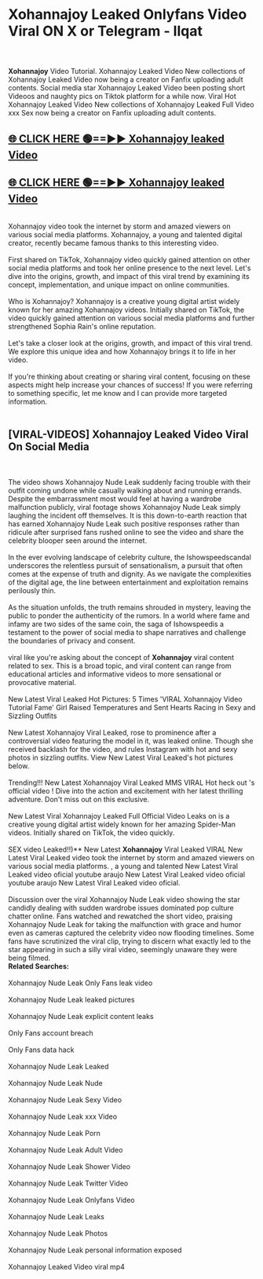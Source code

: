 <h1> Xohannajoy Leaked Onlyfans Video Viral ON X or Telegram - llqat </h1>

# 
<br>
<strong>Xohannajoy</strong> Video Tutorial. Xohannajoy Leaked Video New collections of  Xohannajoy Leaked Video now being a creator on Fanfix uploading adult contents. Social media star Xohannajoy Leaked Video been posting short Videoos and naughty pics on Tiktok platform for a while now. Viral Hot Xohannajoy Leaked Video New collections of Xohannajoy Leaked Full Video xxx Sex now being a creator on Fanfix uploading adult contents.
<br>

## [🌐 CLICK HERE 🟢==►► Xohannajoy leaked Video ](https://onlyclips.site?title=Xohannajoy&ref=git)


## [🌐 CLICK HERE 🟢==►► Xohannajoy leaked Video ](https://onlyclips.site?title=Xohannajoy&ref=git)

<br>
Xohannajoy video took the internet by storm and amazed viewers on various social media platforms. Xohannajoy, a young and talented digital creator, recently became famous thanks to this interesting video.
<br><br>
First shared on TikTok, Xohannajoy video quickly gained attention on other social media platforms and took her online presence to the next level. Let's dive into the origins, growth, and impact of this viral trend by examining its concept, implementation, and unique impact on online communities.
<br><br>
Who is Xohannajoy? Xohannajoy is a creative young digital artist widely known for her amazing Xohannajoy videos. Initially shared on TikTok, the video quickly gained attention on various social media platforms and further strengthened Sophia Rain's online reputation.
<br><br>
Let's take a closer look at the origins, growth, and impact of this viral trend. We explore this unique idea and how Xohannajoy brings it to life in her video.
<br><br>
If you're thinking about creating or sharing viral content, focusing on these aspects might help increase your chances of success! If you were referring to something specific, let me know and I can provide more targeted information.
<br><br>
<h2>[VIRAL-VIDEOS] Xohannajoy Leaked Video Viral On Social Media</h2>
<br><br>
The video shows Xohannajoy Nude Leak suddenly facing trouble with their outfit coming undone while casually walking about and running errands. Despite the embarrassment most would feel at having a wardrobe malfunction publicly, viral footage shows Xohannajoy Nude Leak simply laughing the incident off themselves. It is this down-to-earth reaction that has earned Xohannajoy Nude Leak such positive responses rather than ridicule after surprised fans rushed online to see the video and share the celebrity blooper seen around the internet.
<br><br>
In the ever evolving landscape of celebrity culture, the Ishowspeedscandal underscores the relentless pursuit of sensationalism, a pursuit that often comes at the expense of truth and dignity. As we navigate the complexities of the digital age, the line between entertainment and exploitation remains perilously thin.
<br><br>
As the situation unfolds, the truth remains shrouded in mystery, leaving the public to ponder the authenticity of the rumors. In a world where fame and infamy are two sides of the same coin, the saga of Ishowspeedis a testament to the power of social media to shape narratives and challenge the boundaries of privacy and consent.
<br><br>
viral like you're asking about the concept of <strong>Xohannajoy</strong> viral content related to sex. This is a broad topic, and viral content can range from educational articles and informative videos to more sensational or provocative material.
<br><br>
New Latest Viral Leaked Hot Pictures: 5 Times 'VIRAL Xohannajoy Video Tutorial Fame' Girl Raised Temperatures and Sent Hearts Racing in Sexy and Sizzling Outfits
<br><br>
New Latest Xohannajoy Viral Leaked, rose to prominence after a controversial video featuring the model in it, was leaked online. Though she received backlash for the video, and rules Instagram with hot and sexy photos in sizzling outfits. View New Latest Viral Leaked's hot pictures below.
<br><br>
Trending!!! New Latest Xohannajoy Viral Leaked MMS VIRAL Hot heck out 's official video ! Dive into the action and excitement with her latest thrilling adventure. Don't miss out on this exclusive.
<br><br>
New Latest Viral Xohannajoy Leaked Full Official Video Leaks on  is a creative young digital artist widely known for her amazing Spider-Man videos. Initially shared on TikTok, the video quickly.
<br><br>
SEX video Leaked!!)** New Latest <strong>Xohannajoy</strong> Viral Leaked VIRAL New Latest Viral Leaked video took the internet by storm and amazed viewers on various social media platforms. , a young and talented New Latest Viral Leaked video oficial youtube araujo New Latest Viral Leaked video oficial youtube araujo New Latest Viral Leaked video oficial.
<br><br>
Discussion over the viral Xohannajoy Nude Leak video showing the star candidly dealing with sudden wardrobe issues dominated pop culture chatter online. Fans watched and rewatched the short video, praising Xohannajoy Nude Leak for taking the malfunction with grace and humor even as cameras captured the celebrity video now flooding timelines. Some fans have scrutinized the viral clip, trying to discern what exactly led to the star appearing in such a silly viral video, seemingly unaware they were being filmed.
<br>
<strong>Related Searches:</strong>
<br><br>
Xohannajoy Nude Leak Only Fans leak video
<br><br>
Xohannajoy Nude Leak leaked pictures
<br><br>
Xohannajoy Nude Leak explicit content leaks
<br><br>
Only Fans account breach
<br><br>
Only Fans data hack
<br><br>
Xohannajoy Nude Leak Leaked
<br><br>
Xohannajoy Nude Leak Nude
<br><br>
Xohannajoy Nude Leak Sexy Video
<br><br>
Xohannajoy Nude Leak xxx Video
<br><br>
Xohannajoy Nude Leak Porn
<br><br>
Xohannajoy Nude Leak Adult Video
<br><br>
Xohannajoy Nude Leak Shower Video
<br><br>
Xohannajoy Nude Leak Twitter Video
<br><br>
Xohannajoy Nude Leak Onlyfans Video
<br><br>
Xohannajoy Nude Leak Leaks
<br><br>
Xohannajoy Nude Leak Photos
<br><br>
Xohannajoy Nude Leak personal information exposed
<br><br>
Xohannajoy Leaked Video viral mp4